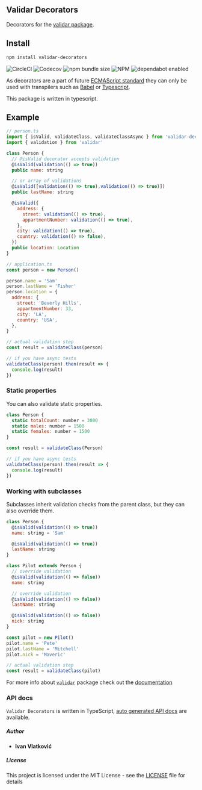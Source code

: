## Validar Decorators

Decorators for the [validar package](https://github.com/ivandotv/validar).

## Install

```js
npm install validar-decorators
```

![CircleCI](https://img.shields.io/circleci/build/github/ivandotv/validar-decorators/master)
![Codecov](https://img.shields.io/codecov/c/github/ivandotv/validar-decorators)
![npm bundle size](https://img.shields.io/bundlephobia/minzip/validar-decorators)
![NPM](https://img.shields.io/npm/l/validar-decorators)
![dependabot enabled](https://flat.badgen.net/dependabot/dependabot/dependabot-core/?icon=dependabot)

As decorators are a part of future [ECMAScript standard](https://github.com/tc39/proposals) they can only be used with transpilers such as [Babel](http://babeljs.io/) or [Typescript](https://www.typescriptlang.org/).

This package is written in typescript.

## Example

```js
// person.ts
import { isValid, validateClass, validateClassAsync } from 'validar-decorators'
import { validation } from 'validar'

class Person {
  // @isValid decorator accepts validation
  @isValid(validation(() => true))
  public name: string

  // or array of validations
  @isValid([validation(() => true),validation(() => true)])
  public lastName: string

  @isValid({
    address: {
      street: validation(() => true),
      appartmentNumber: validation(() => true),
    },
    city: validation(() => true),
    country: validation(() => false),
  })
  public location: Location
}
```

```js
// application.ts
const person = new Person()

person.name = 'Sam'
person.lastName = 'Fisher'
person.location = {
  address: {
    street: 'Beverly Hills',
    appartmentNumber: 33,
    city: 'LA',
    country: 'USA',
  },
}

// actual validation step
const result = validateClass(person)

// if you have async tests
validateClass(person).then(result => {
  console.log(result)
})
```

### Static properties

You can also validate static properties.

```js
class Person {
  static totalCount: number = 3000
  static males: number = 1500
  static females: number = 1500
}

const result = validateClass(Person)

// if you have async tests
validateClass(person).then(result => {
  console.log(result)
})
```

### Working with subclasses

Subclasses inherit validation checks from the parent class, but they can also override them.

```js
class Person {
  @isValid(validation(() => true))
  name: string = 'Sam'

  @isValid(validation(() => true))
  lastName: string
}

class Pilot extends Person {
  // override validation
  @isValid(validation(() => false))
  name: string

  // override validation
  @isValid(validation(() => false))
  lastName: string

  @isValid(validation(() => false))
  nick: string
}

const pilot = new Pilot()
pilot.name = 'Pete'
pilot.lastName = 'Mitchell'
pilot.nick = 'Maveric'

// actual validation step
const result = validateClass(pilot)
```

For more info about [`validar`](https://ivandotv.github.io/validar/) package check out the [documentation](https://ivandotv.github.io/validar/)

### API docs

`Validar Decorators` is written in TypeScript, [auto generated API docs](https://github.com/ivandotv/validar-decorators/blob/master/docs/api/README.md) are available.

##### Author

- **Ivan Vlatković**

##### License

This project is licensed under the MIT License - see the [LICENSE](LICENSE) file for details
